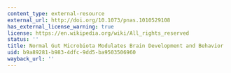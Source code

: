 ```yaml
---
content_type: external-resource
external_url: http://doi.org/10.1073/pnas.1010529108
has_external_license_warning: true
license: https://en.wikipedia.org/wiki/All_rights_reserved
status: ''
title: Normal Gut Microbiota Modulates Brain Development and Behavior
uid: b9a89281-b983-4dfc-9dd5-ba9503506960
wayback_url: ''
---
```

